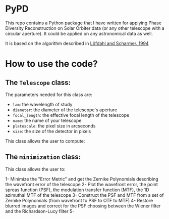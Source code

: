 # PyPD

This repo contains a Python package that I have written for applying Phase Diversity Reconstruction on Solar Orbiter data (or any other telescope with a circular aperture). It could be applied on any astronomical data as well. 

It is based on the algorithm described in [Löfdahl and Scharmer. 1994](http://adsabs.harvard.edu/full/1994A&AS..107..243L)

# How to use the code?

## The `Telescope` class:
The parameters needed for this class are:
- `lam`: the wavelength of study
- `diameter`: the diameter of the telescope's aperture 
- `focal_length`: the effective focal length of the telescope
- `name`: the name of your telescope
- `platescale`: the pixel size in arcseconds
- `size`: the size of the detector in pixels

This class allows the user to compute:


## The `minimization` class:

This class allows the user to:

1- Minimize the "Error Metric" and get the Zernike Polynomials describing the wavefront error of the telescope
2- Plot the wavefront error, the point spreas function (PSF), the modulation transfer function (MTF), the 1D azimuthal MTF of the telescope 
3- Construct the PSF and MTF from a set of Zernike Polynomials (from wavefront to PSF to OTF to MTF)
4- Restore blurred images and correct for the PSF choosing between the Wiener filter and the Richardson-Lucy filter
5- 
